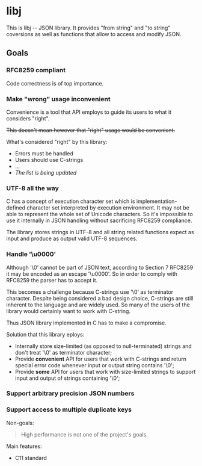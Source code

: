 # libj 

This is libj -- JSON library. It provides "from string" and "to string"
coversions as well as functions that allow to access and modify JSON.

## Goals

### RFC8259 compliant

Code correctness is of top importance.

### Make "wrong" usage inconvenient

Convenience is a tool that API employs to guide its users to what it considers
"right". 

~~This doesn't mean however that "right" usage would be convenient.~~

What's considered "right" by this library:
* Errors must be handled
* Users should use C-strings
* ... 
* *The list is being updated*

### UTF-8 all the way

C has a concept of execution character set which is implementation-defined
character set interpreted by execution environment. It may not be able to
represent the whole set of Unicode characters. So it's impossible to use it
internally in JSON handling without sacrificing RFC8259 compliance. 

The library stores strings in UTF-8 and all string related functions expect as
input and produce as output valid UTF-8 sequences.

### Handle '\u0000' 

Although '\0' cannot be part of JSON text, according to Section 7 RFC8259 it
may be encoded as an escape '\u0000'. So in order to comply with RFC8259 the
parser has to accept it.

This becomes a challenge because C-strings use '\0' as terminator character.
Despite being considered a bad design choice, C-strings are still inherent to
the language and are widely used. So many of the users of the library would
certainly want to work with C-string.

Thus JSON library implemented in C has to make a compromise.

Solution that this library eploys:

* Internally store size-limited (as opposed to null-terminated) strings and
  don't treat '\0' as terminator character;
* Provide **convenient** API for users that work with C-strings and return
  special error code whenever input or output string contains '\0';
* Provide **some** API for users that work with size-limited strings to support
  input and output of strings containing '\0';

### Support arbitrary precision JSON numbers

### Support access to multiple duplicate keys

Non-goals:

> High performance is not one of the project's goals.

Main features:
* C11 standard



